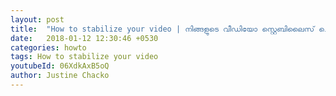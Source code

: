```yaml
---
layout: post
title:  "How to stabilize your video | നിങ്ങളുടെ വീഡിയോ സ്റ്റെബിലൈസ് ചെയ്യുന്നത് എങ്ങനെ"
date:   2018-01-12 12:30:46 +0530
categories: howto
tags: How to stabilize your video
youtubeId: 06XdkAxB5oQ
author: Justine Chacko
---
```






